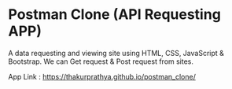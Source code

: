 # Postman Clone (API Requesting APP)
A data requesting and viewing site using HTML, CSS, JavaScript &amp; Bootstrap. We can Get request &amp; Post request from sites.

App Link : https://thakurprathya.github.io/postman_clone/
